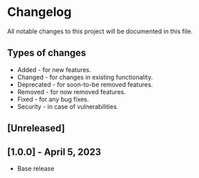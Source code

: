 # Changelog

All notable changes to this project will be documented in this file.

## Types of changes

* Added - for new features.
* Changed - for changes in existing functionality.
* Deprecated - for soon-to-be removed features.
* Removed - for now removed features.
* Fixed - for any bug fixes.
* Security - in case of vulnerabilities.

## [Unreleased]

## [1.0.0] - April 5, 2023

* Base release
